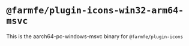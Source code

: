 # `@farmfe/plugin-icons-win32-arm64-msvc`

This is the aarch64-pc-windows-msvc binary for `@farmfe/plugin-icons`
